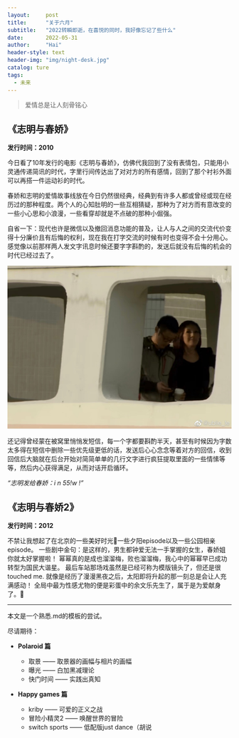 ```yaml
---
layout:     post
title:      "关于六月"
subtitle:   "2022转瞬即逝，在喜悦的同时，我好像忘记了些什么"
date:       2022-05-31
author:     "Hai"
header-style: text
header-img: "img/night-desk.jpg"
catalog: ture
tags:
  - 未来
---
```



> 爱情总是让人刻骨铭心

## 《志明与春娇》

**发行时间：2010**

今日看了10年发行的电影《志明与春娇》，仿佛代我回到了没有表情包，只能用小灵通传递简讯的时代，字里行间传达出了对对方的所有感情，回到了那个衬衫外面可以再搭一件运动衫的时代。

春娇和志明的爱情故事线放在今日仍然很经典，经典到有许多人都或曾经或现在经历过的那种程度。两个人的心知肚明的一些互相猜疑，那种为了对方而有意改变的一些小心思和小浪漫，一些看穿却就是不点破的那种小倔强。

自省一下：现代也许是微信以及撤回消息功能的普及，让人与人之间的交流代价变得十分廉价且有后悔的权利，现在我在打字交流的时候有时也变得不会十分用心。感觉像以前那样两人发文字讯息时候还要字字斟酌的，发送后就没有后悔的机会的时代已经过去了。

![img](/img/zm&cj1.jpg)

还记得曾经蒙在被窝里悄悄发短信，每一个字都要斟酌半天，甚至有时候因为字数太多得在短信中删除一些优先级更低的话，发送后心心念念等着对方的回信，收到回信后大脑就在后台开始对简简单单的几行文字进行疯狂提取里面的一些情愫等等，然后内心获得满足，从而对话开启循环。

*“志明发给春娇：i n 55!w !”*


## 《志明与春娇2》 

**发行时间：2012**

不禁让我想起了在北京的一些美好时光🥲一些夕阳episode以及一些公园相亲episode。
一些剧中金句：是这样的，男生都钟爱无法一手掌握的女生，春娇姐你就太好掌握啦！
幂幂真的是成也溜溜梅，败也溜溜梅，我心中的幂幂早已成功转型为国民大谐星。
最后车站那场戏虽然是已经可称为模版镜头了，但还是很touched me. 就像是经历了漫漫黑夜之后，太阳即将升起的那一刻总是会让人充满感动！
全局中最为性感尤物的便是彩蛋中的余文乐先生了，属于是为爱献身了。🤣

---

本文是一个熟悉.md的模板的尝试。
 
尽请期待：

* **Polaroid 篇**
	* 取景 —— 取景器的画幅与相片的画幅
	* 曝光 —— 白加黑减理论
	* 快门时间 —— 实践出真知
	
* **Happy games 篇**
	- kriby —— 可爱的正义之战
	- 冒险小精灵2 —— 唤醒世界的冒险
	- switch sports —— 低配版just dance（胡说


